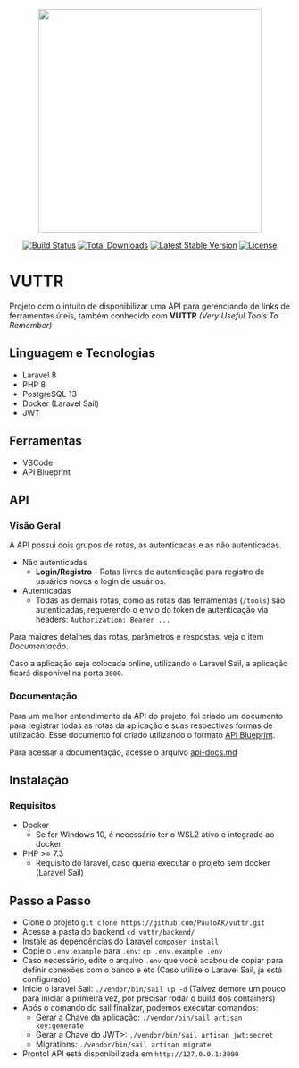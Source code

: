 <p align="center"><a href="https://laravel.com" target="_blank"><img src="https://raw.githubusercontent.com/laravel/art/master/logo-lockup/5%20SVG/2%20CMYK/1%20Full%20Color/laravel-logolockup-cmyk-red.svg" width="400"></a></p>

<p align="center">
<a href="https://travis-ci.org/laravel/framework"><img src="https://travis-ci.org/laravel/framework.svg" alt="Build Status"></a>
<a href="https://packagist.org/packages/laravel/framework"><img src="https://img.shields.io/packagist/dt/laravel/framework" alt="Total Downloads"></a>
<a href="https://packagist.org/packages/laravel/framework"><img src="https://img.shields.io/packagist/v/laravel/framework" alt="Latest Stable Version"></a>
<a href="https://packagist.org/packages/laravel/framework"><img src="https://img.shields.io/packagist/l/laravel/framework" alt="License"></a>
</p>

# VUTTR

Projeto com o intuito de disponibilizar uma API para gerenciando de links de ferramentas úteis, também conhecido com **VUTTR** *(Very Useful Tools To Remember)*

## Linguagem e Tecnologias
- Laravel 8
- PHP 8
- PostgreSQL 13
- Docker (Laravel Sail)
- JWT

## Ferramentas
- VSCode
- API Blueprint

## API
### Visão Geral
A API possui dois grupos de rotas, as autenticadas e as não autenticadas.
- Não autenticadas
  - **Login/Registro** - Rotas livres de autenticação para registro de usuários novos e login de usuários.
- Autenticadas
  - Todas as demais rotas, como as rotas das ferramentas (`/tools`) são autenticadas, requerendo o envio do token de autenticação via headers: `Authorization: Bearer ...`

Para maiores detalhes das rotas, parâmetros e respostas, veja o item *Documentação*.

Caso a aplicação seja colocada online, utilizando o Laravel Sail, a aplicação ficará disponível na porta `3000`.

### Documentação
Para um melhor entendimento da API do projeto, foi criado um documento para registrar todas as rotas da aplicação e suas respectivas formas de utilizacão. Esse documento foi criado utilizando o formato [API Blueprint](https://apiblueprint.org/).

Para acessar a documentação, acesse o arquivo [api-docs.md](./api-docs.md)

## Instalação

### Requisitos
- Docker
  - Se for Windows 10, é necessário ter o WSL2 ativo e integrado ao docker.
- PHP >= 7.3
  - Requisito do laravel, caso queria executar o projeto sem docker (Laravel Sail)
## Passo a Passo
- Clone o projeto `git clone https://github.com/PauloAK/vuttr.git`
- Acesse a pasta do backend `cd vuttr/backend/`
- Instale as dependências do Laravel `composer install`
- Copie o `.env.example` para `.env`: `cp .env.example .env`
- Caso necessário, edite o arquivo `.env` que você acabou de copiar para definir conexões com o banco e etc (Caso utilize o Laravel Sail, já está configurado)
- Inicie o laravel Sail: `./vendor/bin/sail up -d` (Talvez demore um pouco para iniciar a primeira vez, por precisar rodar o build dos containers)
- Após o comando do sail finalizar, podemos executar comandos:
  - Gerar a Chave da aplicação: `./vendor/bin/sail artisan key:generate`
  - Gerar a Chave do JWT>: `./vendor/bin/sail artisan jwt:secret`
  - Migrations: `./vendor/bin/sail artisan migrate`
- Pronto! API está disponibilizada em `http://127.0.0.1:3000`